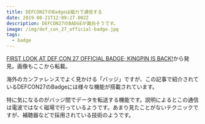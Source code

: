 ```yaml
---
title: DEFCON27のBadgeは磁力で通信する
date: 2019-08-21T12:09:27.802Z
description: DEFCON27のBADGEが面白そうです。
image: /img/def_con_27_official-badge.jpg
tags:
  - badge
---
```

[FIRST LOOK AT DEF CON 27 OFFICIAL BADGE; KINGPIN IS BACK!](https://hackaday.com/2019/08/08/first-look-at-def-con-27-official-badge-kingpin-is-back/)から発見。画像もここから転載。

海外のカンファレンスでよく見かける「バッジ」ですが、この記事で紹介されているDEFCON27のBadgeには様々な機能が搭載されています。

特に気になるのがバッジ間でデータを転送する機能です。説明によるとこの通信は電波ではなく磁場で行っているようです。あまり見たことがないテクニックですが、補聴器などで採用されている技術のようです。



